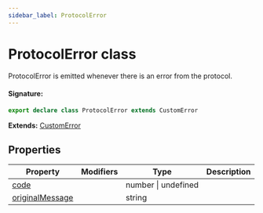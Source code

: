 ```yaml
---
sidebar_label: ProtocolError
---
```


# ProtocolError class

ProtocolError is emitted whenever there is an error from the protocol.

#### Signature:

```typescript
export declare class ProtocolError extends CustomError
```

**Extends:** [CustomError](./puppeteer.customerror.md)

## Properties

| Property                                                        | Modifiers | Type                | Description |
| --------------------------------------------------------------- | --------- | ------------------- | ----------- |
| [code](./puppeteer.protocolerror.code.md)                       |           | number \| undefined |             |
| [originalMessage](./puppeteer.protocolerror.originalmessage.md) |           | string              |             |
